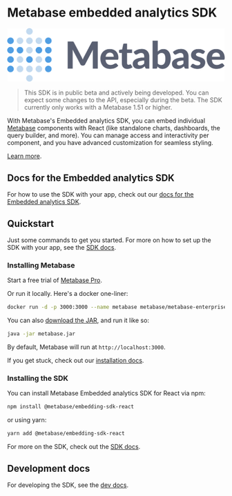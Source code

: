 # Metabase embedded analytics SDK

![Metabase logo](../../../../docs/images/metabase-logo.svg)

> This SDK is in public beta and actively being developed. You can expect some changes to the API, especially during the beta. The SDK currently only works with a Metabase 1.51 or higher.

With Metabase's Embedded analytics SDK, you can embed individual [Metabase](https://www.metabase.com/) components with React (like standalone charts, dashboards, the query builder, and more). You can manage access and interactivity per component, and you have advanced customization for seamless styling.

[Learn more](https://www.metabase.com/docs/latest/embedding/sdk/introduction).

## Docs for the Embedded analytics SDK

For how to use the SDK with your app, check out our [docs for the Embedded analytics SDK](https://www.metabase.com/docs/latest/embedding/sdk/introduction).

## Quickstart

Just some commands to get you started. For more on how to set up the SDK with your app, see the [SDK docs](https://www.metabase.com/docs/latest/embedding/sdk/introduction).

### Installing Metabase

Start a free trial of [Metabase Pro](https://www.metabase.com/pricing).

Or run it locally. Here's a docker one-liner:

```sh
docker run -d -p 3000:3000 --name metabase metabase/metabase-enterprise:latest
```

You can also [download the JAR](https://downloads.metabase.com/enterprise/latest/metabase.jar), and run it like so:

```sh
java -jar metabase.jar
```

By default, Metabase will run at `http://localhost:3000`.

If you get stuck, check out our [installation docs](https://www.metabase.com/docs/latest/installation-and-operation/installing-metabase).

### Installing the SDK

You can install Metabase Embedded analytics SDK for React via npm:

```bash
npm install @metabase/embedding-sdk-react
```

or using yarn:

```bash
yarn add @metabase/embedding-sdk-react
```

For more on the SDK, check out the [SDK docs](https://www.metabase.com/docs/latest/embedding/sdk/introduction).

## Development docs

For developing the SDK, see the [dev docs](./dev.md).
